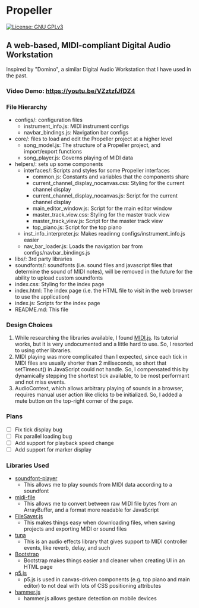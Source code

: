 # Propeller
[![License: GNU GPLv3](https://img.shields.io/github/license/Bryan351018/Propeller)](LICENSE.md)
## A web-based, MIDI-compliant Digital Audio Workstation
Inspired by "Domino", a similar Digital Audio Workstation that I have used in the past.

### Video Demo: https://youtu.be/VZztzfJfDZ4


### File Hierarchy
+ configs/: configuration files
	+ instrument_info.js: MIDI instrument configs
	+ navbar_bindings.js: Navigation bar configs
+ core/: files to load and edit the Propeller project at a higher level
	+ song_model.js: The structure of a Propeller project, and import/export functions
	+ song_player.js: Governs playing of MIDI data
+ helpers/: sets up some components
	+ interfaces/: Scripts and styles for some Propeller interfaces
		+ common.js: Constants and variables that the components share
		+ current_channel_display_nocanvas.css: Styling for the current channel display
		+ current_channel_display_nocanvas.js: Script for the current channel display
		+ main_editor_window.js: Script for the main editor window
		+ master_track_view.css: Styling for the master track view
		+ master_track_view.js: Script for the master track view
		+ top_piano.js: Script for the top piano
	+ inst_info_interpreter.js: Makes readinng configs/instrument_info.js easier
	+ nav_bar_loader.js: Loads the navigation bar from configs/navbar_bindings.js
+ libs/: 3rd party libraries
+ soundfonts/: soundfonts (i.e. sound files and javascript files that determine the sound of MIDI notes), will be removed in the future for the ability to upload custom soundfonts
+ index.css: Styling for the index page
+ index.html: The index page (i.e. the HTML file to visit in the web browser to use the application)
+ index.js: Scripts for the index page
+ README.md: This file

### Design Choices
1. While researching the libraries available, I found [MIDI.js](https://github.com/mudcube/MIDI.js). Its tutorial works, but it is very undocumented and a little hard to use. So, I resorted to using other libraries.
2. MIDI playing was more complicated than I expected, since each tick in MIDI files are usually shorter than 2 miliseconds, so short that setTimeout() in JavaScript could not handle. So, I compensated this by dynamically stepping the shortest tick available, to be most performant and not miss events.
3. AudioContext, which allows arbitrary playing of sounds in a browser, requires manual user action like clicks to be initialized. So, I added a mute button on the top-right corner of the page.

### Plans
- [ ] Fix tick display bug
- [ ] Fix parallel loading bug
- [ ] Add support for playback speed change
- [ ] Add support for marker display

### Libraries Used
+ [soundfont-player](https://github.com/danigb/soundfont-player)
	+ This allows me to play sounds from MIDI data according to a soundfont
+ [midi-file](https://github.com/carter-thaxton/midi-file)
    + This allows me to convert between raw MIDI file bytes from an ArrayBuffer, and a format more readable for JavaScript
+ [FileSaver.js](https://github.com/eligrey/FileSaver.js)
    + This makes things easy when downloading files, when saving projects and exporting MIDI or sound files
+ [tuna](https://github.com/Theodeus/tuna)
    + This is an audio effects library that gives support to MIDI controller events, like reverb, delay, and such
+ [Bootstrap](https://getbootstrap.com/)
    + Bootstrap makes things easier and cleaner when creating UI in an HTML page
+ [p5.js](https://p5js.org/)
    + p5.js is used in canvas-driven components (e.g. top piano and main editor) to not deal with lots of CSS positioning attributes
+ [hammer.js](http://hammerjs.github.io/)
    + hammer.js allows gesture detection on mobile devices
